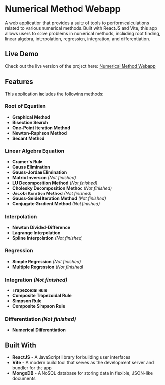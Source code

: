 # Numerical Method Webapp

A web application that provides a suite of tools to perform calculations related to various numerical methods. Built with ReactJS and Vite, this app allows users to solve problems in numerical methods, including root finding, linear algebra, interpolation, regression, integration, and differentiation.

## Live Demo

Check out the live version of the project here: [Numerical Method Webapp](https://numer-webapp.vercel.app/)

## Features

This application includes the following methods:

### Root of Equation
- **Graphical Method**
- **Bisection Search**
- **One-Point Iteration Method**
- **Newton-Raphson Method**
- **Secant Method**

### Linear Algebra Equation
- **Cramer's Rule**
- **Gauss Elimination**
- **Gauss-Jordan Elimination**
- **Matrix Inversion** _(Not finished)_
- **LU Decomposition Method** _(Not finished)_
- **Cholesky Decomposition Method** _(Not finished)_
- **Jacobi Iteration Method** _(Not finished)_
- **Gauss-Seidel Iteration Method** _(Not finished)_
- **Conjugate Gradient Method** _(Not finished)_

### Interpolation
- **Newton Divided-Difference**
- **Lagrange Interpolation**
- **Spline Interpolation** _(Not finished)_

### Regression
- **Simple Regression** _(Not finished)_
- **Multiple Regression** _(Not finished)_

### Integration _(Not finished)_
- **Trapezoidal Rule**
- **Composite Trapezoidal Rule**
- **Simpson Rule**
- **Composite Simpson Rule**

### Differentiation _(Not finished)_
- **Numerical Differentiation**

## Built With

- **ReactJS** - A JavaScript library for building user interfaces
- **Vite** - A modern build tool that serves as the development server and bundler for the app
- **MongoDB** - A NoSQL database for storing data in flexible, JSON-like documents
